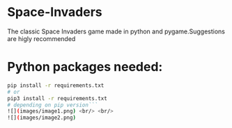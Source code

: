 # Space-Invaders
The classic Space Invaders game made in python and pygame.Suggestions are higly recommended

# Python packages needed:
```bash
pip install -r requirements.txt
# or
pip3 install -r requirements.txt
# depending on pip version```
![](images/image1.png) <br/> <br/>
![](images/image2.png)
